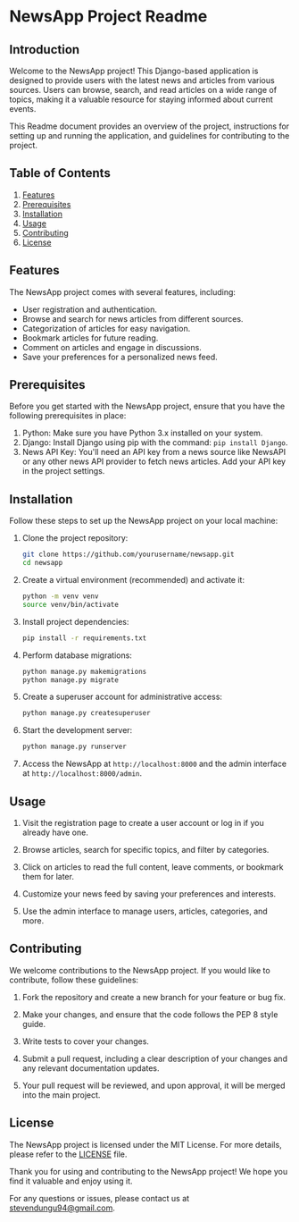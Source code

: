 # NewsApp Project Readme

## Introduction
Welcome to the NewsApp project! This Django-based application is designed to provide users with the latest news and articles from various sources. Users can browse, search, and read articles on a wide range of topics, making it a valuable resource for staying informed about current events.

This Readme document provides an overview of the project, instructions for setting up and running the application, and guidelines for contributing to the project.

## Table of Contents
1. [Features](#features)
2. [Prerequisites](#prerequisites)
3. [Installation](#installation)
4. [Usage](#usage)
5. [Contributing](#contributing)
6. [License](#license)

## Features
The NewsApp project comes with several features, including:

- User registration and authentication.
- Browse and search for news articles from different sources.
- Categorization of articles for easy navigation.
- Bookmark articles for future reading.
- Comment on articles and engage in discussions.
- Save your preferences for a personalized news feed.

## Prerequisites
Before you get started with the NewsApp project, ensure that you have the following prerequisites in place:

1. Python: Make sure you have Python 3.x installed on your system.
2. Django: Install Django using pip with the command: `pip install Django`.
3. News API Key: You'll need an API key from a news source like NewsAPI or any other news API provider to fetch news articles. Add your API key in the project settings.

## Installation
Follow these steps to set up the NewsApp project on your local machine:

1. Clone the project repository:
   ```bash
   git clone https://github.com/yourusername/newsapp.git
   cd newsapp
   ```

2. Create a virtual environment (recommended) and activate it:
   ```bash
   python -m venv venv
   source venv/bin/activate
   ```

3. Install project dependencies:
   ```bash
   pip install -r requirements.txt
   ```

4. Perform database migrations:
   ```bash
   python manage.py makemigrations
   python manage.py migrate
   ```

5. Create a superuser account for administrative access:
   ```bash
   python manage.py createsuperuser
   ```

6. Start the development server:
   ```bash
   python manage.py runserver
   ```

7. Access the NewsApp at `http://localhost:8000` and the admin interface at `http://localhost:8000/admin`.

## Usage
1. Visit the registration page to create a user account or log in if you already have one.

2. Browse articles, search for specific topics, and filter by categories.

3. Click on articles to read the full content, leave comments, or bookmark them for later.

4. Customize your news feed by saving your preferences and interests.

5. Use the admin interface to manage users, articles, categories, and more.

## Contributing
We welcome contributions to the NewsApp project. If you would like to contribute, follow these guidelines:

1. Fork the repository and create a new branch for your feature or bug fix.

2. Make your changes, and ensure that the code follows the PEP 8 style guide.

3. Write tests to cover your changes.

4. Submit a pull request, including a clear description of your changes and any relevant documentation updates.

5. Your pull request will be reviewed, and upon approval, it will be merged into the main project.

## License
The NewsApp project is licensed under the MIT License. For more details, please refer to the [LICENSE](LICENSE) file.

Thank you for using and contributing to the NewsApp project! We hope you find it valuable and enjoy using it.

For any questions or issues, please contact us at stevendungu94@gmail.com.
